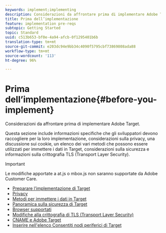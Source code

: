 ```yaml
---
keywords: implement;implementing
description: Considerazioni da affrontare prima di implementare Adobe Target.
title: Prima dell’implementazione
feature: implementation pre-reqs
subtopic: Getting Started
topic: Standard
uuid: c513b653-bf0e-4a94-afcb-0f1295401b6b
translation-type: tm+mt
source-git-commit: e203dc94e9bb34c4090f5795cbf73869808ada88
workflow-type: tm+mt
source-wordcount: '113'
ht-degree: 96%

---
```



# Prima dell’implementazione{#before-you-implement}

Considerazioni da affrontare prima di implementare Adobe Target.

Questa sezione include informazioni specifiche che gli sviluppatori devono raccogliere per la loro implementazione, considerazioni sulla privacy, una discussione sui cookie, un elenco dei vari metodi che possono essere utilizzati per immettere i dati in Target, considerazioni sulla sicurezza e informazioni sulla crittografia TLS (Transport Layer Security).

>[!IMPORTANT]
>
>Le modifiche apportate a at.js o mbox.js non saranno supportate da Adobe Customer Care.

- [Preparare l’implementazione di Target](prepare-to-implement-target.md)
- [Privacy](c-privacy/privacy.md)
- [Metodi per immettere i dati in Target](c-methods-to-get-data-into-target/methods-to-get-data-into-target.md)
- [Panoramica sulla sicurezza di Target](target-security-overview.md)
- [Browser supportati](supported-browsers.md)
- [Modifiche alla crittografia di TLS (Transport Layer Security)](tls-transport-layer-security-encryption.md)
- [CNAME e Adobe Target](implement-cname-support-in-target.md)
- [Inserire nell&#39;elenco Consentiti nodi periferici di Target](/help/c-implementing-target/c-considerations-before-you-implement-target/allowlist-edges.md)